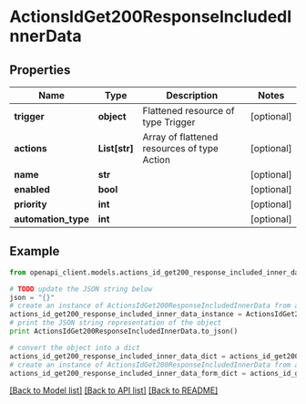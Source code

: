 # ActionsIdGet200ResponseIncludedInnerData


## Properties
Name | Type | Description | Notes
------------ | ------------- | ------------- | -------------
**trigger** | **object** | Flattened resource of type Trigger | [optional] 
**actions** | **List[str]** | Array of flattened resources of type Action  | [optional] 
**name** | **str** |  | [optional] 
**enabled** | **bool** |  | [optional] 
**priority** | **int** |  | [optional] 
**automation_type** | **int** |  | [optional] 

## Example

```python
from openapi_client.models.actions_id_get200_response_included_inner_data import ActionsIdGet200ResponseIncludedInnerData

# TODO update the JSON string below
json = "{}"
# create an instance of ActionsIdGet200ResponseIncludedInnerData from a JSON string
actions_id_get200_response_included_inner_data_instance = ActionsIdGet200ResponseIncludedInnerData.from_json(json)
# print the JSON string representation of the object
print ActionsIdGet200ResponseIncludedInnerData.to_json()

# convert the object into a dict
actions_id_get200_response_included_inner_data_dict = actions_id_get200_response_included_inner_data_instance.to_dict()
# create an instance of ActionsIdGet200ResponseIncludedInnerData from a dict
actions_id_get200_response_included_inner_data_form_dict = actions_id_get200_response_included_inner_data.from_dict(actions_id_get200_response_included_inner_data_dict)
```
[[Back to Model list]](../README.md#documentation-for-models) [[Back to API list]](../README.md#documentation-for-api-endpoints) [[Back to README]](../README.md)


